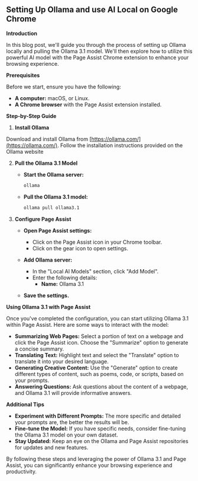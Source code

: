 ## Setting Up Ollama and use AI Local on Google Chrome

**Introduction**

In this blog post, we'll guide you through the process of setting up Ollama locally and pulling the Ollama 3.1 model. We'll then explore how to utilize this powerful AI model with the Page Assist Chrome extension to enhance your browsing experience.

**Prerequisites**

Before we start, ensure you have the following:

* **A computer:** macOS, or Linux.
* **A Chrome browser** with the Page Assist extension installed.

**Step-by-Step Guide**

1. **Install Ollama**

Download and install Ollama from [https://ollama.com/](https://ollama.com/). Follow the installation instructions provided on the Ollama website

2. **Pull the Ollama 3.1 Model**

   * **Start the Ollama server:**
     ```bash
     ollama
     ```

   * **Pull the Ollama 3.1 model:**
     ```bash
     ollama pull ollama3.1
     ```

3. **Configure Page Assist**

   * **Open Page Assist settings:**
     - Click on the Page Assist icon in your Chrome toolbar.
     - Click on the gear icon to open settings.

   * **Add Ollama server:**
     - In the "Local AI Models" section, click "Add Model".
     - Enter the following details:
       - **Name:** Ollama 3.1

   * **Save the settings.**

**Using Ollama 3.1 with Page Assist**

Once you've completed the configuration, you can start utilizing Ollama 3.1 within Page Assist. Here are some ways to interact with the model:

* **Summarizing Web Pages:** Select a portion of text on a webpage and click the Page Assist icon. Choose the "Summarize" option to generate a concise summary.
* **Translating Text:** Highlight text and select the "Translate" option to translate it into your desired language.
* **Generating Creative Content:** Use the "Generate" option to create different types of content, such as poems, code, or scripts, based on your prompts.
* **Answering Questions:** Ask questions about the content of a webpage, and Ollama 3.1 will provide informative answers.

**Additional Tips**

* **Experiment with Different Prompts:** The more specific and detailed your prompts are, the better the results will be.
* **Fine-tune the Model:** If you have specific needs, consider fine-tuning the Ollama 3.1 model on your own dataset.
* **Stay Updated:** Keep an eye on the Ollama and Page Assist repositories for updates and new features.

By following these steps and leveraging the power of Ollama 3.1 and Page Assist, you can significantly enhance your browsing experience and productivity.
